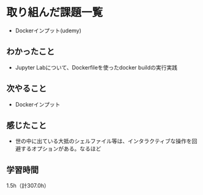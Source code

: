 # 取り組んだ課題一覧
- Dockerインプット(udemy)

## わかったこと
- Jupyter Labについて、Dockerfileを使ったdocker buildの実行実践

## 次やること
- Dockerインプット

## 感じたこと
- 世の中に出ている大抵のシェルファイル等は、インタラクティブな操作を回避するオプションがある。なるほど
  
## 学習時間　
1.5h（計307.0h）
